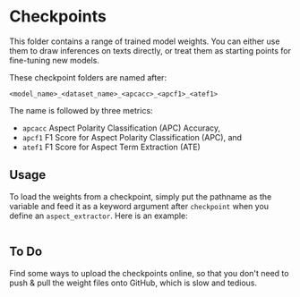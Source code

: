 # Checkpoints

This folder contains a range of trained model weights. You can either use them to draw inferences on texts directly, or treat them as starting points for fine-tuning new models.

These checkpoint folders are named after:

```
<model_name>_<dataset_name>_<apcacc>_<apcf1>_<atef1>
```

The name is followed by three metrics:

* `apcacc`  Aspect Polarity Classification (APC) Accuracy, 
* `apcf1`  F1 Score for Aspect Polarity Classification (APC), and 
* `atef1`  F1 Score for Aspect Term Extraction (ATE)

## Usage

To load the weights from a checkpoint, simply put the pathname as the variable and feed it as a keyword argument after `checkpoint` when you define an `aspect_extractor`. Here is an example:

```
```

## To Do

Find some ways to upload the checkpoints online, so that you don't need to push & pull the weight files onto GitHub, which is slow and tedious.
